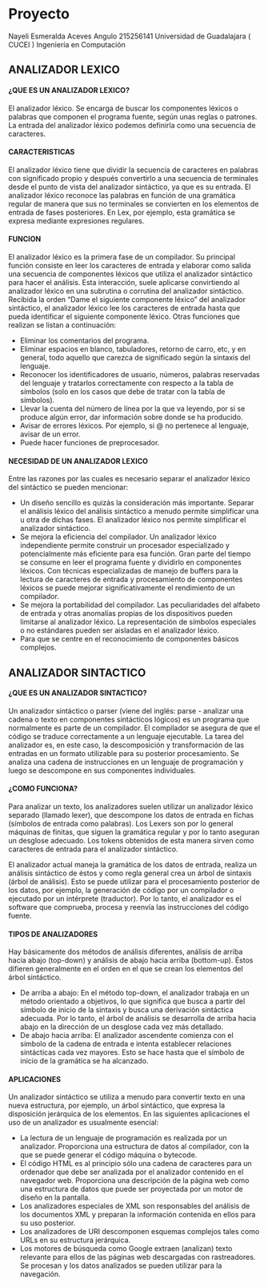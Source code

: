 # Proyecto 

Nayeli Esmeralda Aceves Angulo 215256141
Universidad de Guadalajara ( CUCEI )
Ingeniería en Computación

## ANALIZADOR LEXICO

#### ¿QUE ES UN ANALIZADOR LEXICO?

El analizador léxico. Se encarga de buscar los componentes léxicos o palabras que componen el programa fuente, según unas reglas o patrones. La entrada del analizador léxico podemos definirla como una secuencia de caracteres.

#### CARACTERISTICAS

El analizador léxico tiene que dividir la secuencia de caracteres en palabras con significado propio y después convertirlo a una secuencia de terminales desde el punto de vista del analizador sintáctico, ya que es su entrada. El analizador léxico reconoce las palabras en función de una gramática regular de manera que sus no terminales se convierten en los elementos de entrada de fases posteriores. En Lex, por ejemplo, esta gramática se expresa mediante expresiones regulares.

#### FUNCION
El analizador léxico es la primera fase de un compilador. Su principal función consiste en leer los caracteres de entrada y elaborar como salida una secuencia de componentes léxicos que utiliza el analizador sintáctico para hacer el análisis. Esta interacción, suele aplicarse convirtiendo al analizador léxico en una subrutina o corrutina del analizador sintáctico. Recibida la orden “Dame el siguiente componente léxico” del analizador sintáctico, el analizador léxico lee los caracteres de entrada hasta que pueda identificar el siguiente componente léxico. Otras funciones que realizan se listan a continuación:

* Eliminar los comentarios del programa.
* Eliminar espacios en blanco, tabuladores, retorno de carro, etc, y en general, todo aquello que carezca de significado según la sintaxis del lenguaje.
* Reconocer los identificadores de usuario, números, palabras reservadas del lenguaje y tratarlos correctamente con respecto a la tabla de símbolos (solo en los casos que debe de tratar con la tabla de símbolos).
* Llevar la cuenta del número de línea por la que va leyendo, por si se produce algún error, dar información sobre donde se ha producido.
* Avisar de errores léxicos. Por ejemplo, si @ no pertenece al lenguaje, avisar de un error.
* Puede hacer funciones de preprocesador.

#### NECESIDAD DE UN ANALIZADOR LEXICO

Entre las razones por las cuales es necesario separar el analizador léxico del sintáctico se pueden mencionar:

* Un diseño sencillo es quizás la consideración más importante. Separar el análisis léxico del análisis sintáctico a menudo permite simplificar una u otra de dichas fases. El analizador léxico nos permite simplificar el analizador sintáctico.
* Se mejora la eficiencia del compilador. Un analizador léxico independiente permite construir un procesador especializado y potencialmente más eficiente para esa función. Gran parte del tiempo se consume en leer el programa fuente y dividirlo en componentes léxicos. Con técnicas especializadas de manejo de buffers para la lectura de caracteres de entrada y procesamiento de componentes léxicos se puede mejorar significativamente el rendimiento de un compilador.
* Se mejora la portabilidad del compilador. Las peculiaridades del alfabeto de entrada y otras anomalías propias de los dispositivos pueden limitarse al analizador léxico. La representación de símbolos especiales o no estándares pueden ser aisladas en el analizador léxico.
* Para que se centre en el reconocimiento de componentes básicos complejos.

## ANALIZADOR SINTACTICO

#### ¿QUE ES UN ANALIZADOR SINTACTICO?
Un analizador sintáctico o parser (viene del inglés: parse - analizar una cadena o texto en componentes sintácticos lógicos) es un programa que normalmente es parte de un compilador. El compilador se asegura de que el código se traduce correctamente a un lenguaje ejecutable. La tarea del analizador es, en este caso, la descomposición y transformación de las entradas en un formato utilizable para su posterior procesamiento. Se analiza una cadena de instrucciones en un lenguaje de programación y luego se descompone en sus componentes individuales.

#### ¿COMO FUNCIONA?
Para analizar un texto, los analizadores suelen utilizar un analizador léxico separado (llamado lexer), que descompone los datos de entrada en fichas (símbolos de entrada como palabras). Los Lexers son por lo general máquinas de finitas, que siguen la gramática regular y por lo tanto aseguran un desglose adecuado. Los tokens obtenidos de esta manera sirven como caracteres de entrada para el analizador sintáctico.

El analizador actual maneja la gramática de los datos de entrada, realiza un análisis sintáctico de éstos y como regla general crea un árbol de sintaxis (árbol de análisis). Esto se puede utilizar para el procesamiento posterior de los datos, por ejemplo, la generación de código por un compilador o ejecutado por un intérprete (traductor). Por lo tanto, el analizador es el software que comprueba, procesa y reenvía las instrucciones del código fuente.

#### TIPOS DE ANALIZADORES

Hay básicamente dos métodos de análisis diferentes, análisis de arriba hacia abajo (top-down) y análisis de abajo hacia arriba (bottom-up). Éstos difieren generalmente en el orden en el que se crean los elementos del árbol sintáctico.

* De arriba a abajo: En el método top-down, el analizador trabaja en un método orientado a objetivos, lo que significa que busca a partir del símbolo de inicio de la sintaxis y busca una derivación sintáctica adecuada. Por lo tanto, el árbol de análisis se desarrolla de arriba hacia abajo en la dirección de un desglose cada vez más detallado.
* De abajo hacia arriba: El analizador ascendente comienza con el símbolo de la cadena de entrada e intenta establecer relaciones sintácticas cada vez mayores. Esto se hace hasta que el símbolo de inicio de la gramática se ha alcanzado.

#### APLICACIONES 

Un analizador sintáctico se utiliza a menudo para convertir texto en una nueva estructura, por ejemplo, un árbol sintáctico, que expresa la disposición jerárquica de los elementos. En las siguientes aplicaciones el uso de un analizador es usualmente esencial:

* La lectura de un lenguaje de programación es realizada por un analizador. Proporciona una estructura de datos al compilador, con la que se puede generar el código máquina o bytecode.
* El código HTML es al principio sólo una cadena de caracteres para un ordenador que debe ser analizada por el analizador contenido en el navegador web. Proporciona una descripción de la página web como una estructura de datos que puede ser proyectada por un motor de diseño en la pantalla.
* Los analizadores especiales de XML son responsables del análisis de los documentos XML y preparan la información contenida en ellos para su uso posterior.
* Los analizadores de URI descomponen esquemas complejos tales como URLs en su estructura jerárquica.
* Los motores de búsqueda como Google extraen (analizan) texto relevante para ellos de las páginas web descargadas con rastreadores. Se procesan y los datos analizados se pueden utilizar para la navegación.


